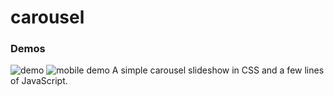 # carousel
### Demos
![demo](https://user-images.githubusercontent.com/18594048/47833631-208f1d00-ddb1-11e8-90d5-4dfa847e6a42.png)
![mobile demo](https://user-images.githubusercontent.com/18594048/47833538-9fd02100-ddb0-11e8-9370-d252c7dc4974.png)
 A simple carousel slideshow in CSS and a few lines of JavaScript.